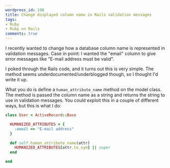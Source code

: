 ```yaml
---
wordpress_id: 198
title: Change displayed column name in Rails validation messages
tags:
- Ruby
- Ruby on Rails
comments: true
---
```

I recently wanted to change how a database column name is represented in validation messages. Case in point: I wanted the "email" column to give error messages like "E-mail address must be valid".

I poked through the Rails code, and it turns out this is very simple. The method seems underdocumented/underblogged though, so I thought I'd write it up.

What you do is define a <code>human_attribute_name</code> method on the model class. The method is passed the column name as a string and returns the string to use in validation messages. You could exploit this in a couple of different ways, but this is what I do:

``` ruby
class User < ActiveRecord::Base

  HUMANIZED_ATTRIBUTES = {
    :email => "E-mail address"
  }

  def self.human_attribute_name(attr)
    HUMANIZED_ATTRIBUTES[attr.to_sym] || super
  end

end
```
